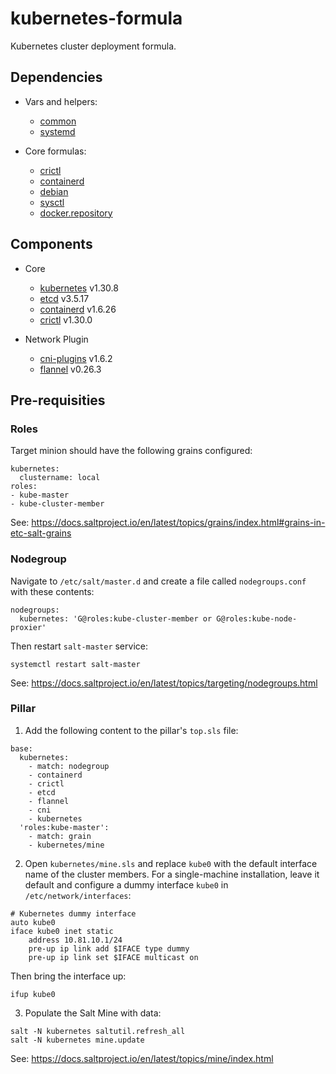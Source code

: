 kubernetes-formula
==================

Kubernetes cluster deployment formula.

## Dependencies

- Vars and helpers:
  - [common](../../../salt-common)
  - [systemd](../../../salt-systemd)

- Core formulas:
  - [crictl](../../../crictl-formula)
  - [containerd](../../../containerd-formula)
  - [debian](../../../debian-formula)
  - [sysctl](../../../sysctl-formula)
  - [docker.repository](../../../docker-formula/blob/master/docker/repository.sls)

## Components

- Core
  - [kubernetes](https://github.com/kubernetes/kubernetes) v1.30.8
  - [etcd](https://github.com/etcd-io/etcd) v3.5.17
  - [containerd](https://containerd.io/) v1.6.26
  - [crictl](https://github.com/kubernetes-sigs/cri-tools) v1.30.0

- Network Plugin
  - [cni-plugins](https://github.com/containernetworking/plugins) v1.6.2
  - [flannel](https://github.com/flannel-io/flannel) v0.26.3

## Pre-requisities

### Roles

Target minion should have the following grains configured:

```
kubernetes:
  clustername: local
roles:
- kube-master
- kube-cluster-member
```

See: https://docs.saltproject.io/en/latest/topics/grains/index.html#grains-in-etc-salt-grains

### Nodegroup

Navigate to `/etc/salt/master.d` and create a file called `nodegroups.conf` with these contents:

```
nodegroups:
  kubernetes: 'G@roles:kube-cluster-member or G@roles:kube-node-proxier'
```

Then restart `salt-master` service:

```shell
systemctl restart salt-master
```

See: https://docs.saltproject.io/en/latest/topics/targeting/nodegroups.html

### Pillar

1. Add the following content to the pillar's `top.sls` file:

```
base:
  kubernetes:
    - match: nodegroup
    - containerd
    - crictl
    - etcd
    - flannel
    - cni
    - kubernetes
  'roles:kube-master':
    - match: grain
    - kubernetes/mine
```

2. Open `kubernetes/mine.sls` and replace `kube0` with the default interface name of the cluster members.
For a single-machine installation, leave it default and configure a dummy interface `kube0` in `/etc/network/interfaces`:

```
# Kubernetes dummy interface
auto kube0
iface kube0 inet static
	address 10.81.10.1/24
	pre-up ip link add $IFACE type dummy
	pre-up ip link set $IFACE multicast on
```

Then bring the interface up:

```shell
ifup kube0
```

3. Populate the Salt Mine with data:

```shell
salt -N kubernetes saltutil.refresh_all
salt -N kubernetes mine.update
```

See: https://docs.saltproject.io/en/latest/topics/mine/index.html
